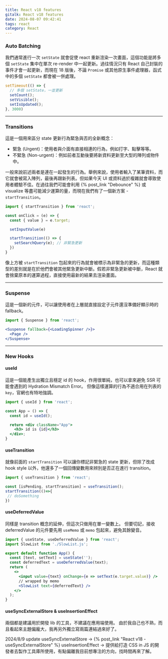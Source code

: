 ```yaml
---
title: React v18 features
gitalk: React v18 features
date: 2024-08-07 09:42:41
tags: react
category: React
---
```


### Auto Batching

我們通常進行一次 `setState` 就會促使 react 重新渲染一次畫面，這個功能是將多個 `setState` 集中在單次 re-render 中一起更新。過往情況只有 React 自己封裝的事件才會一起更新，而現在 18 版後，不論 `Promise` 或其他原生事件處理器，函式中的多個 `setState` 都會被一併處理。

```js
setTimeout(() => {
  // 多個 setState，一並更新
  setCount();
  setVisible();
  setIsUpdated();
}, 3000)

```

---

### Transitions

這是一個用來區分 state 更新行為緊急與否的全新概念：

- 緊急 (Urgent)：使用者與介面有直接相連的行為，例如打字、點擊等等。
- 不緊急 (Non-urgent)：例如前者互動後要將新資料更新至大型的陣列或物件中。

一般來說前述兩者是連在一起發生的行為。舉例來說，使用者輸入了某筆資料，而它就會被寫入陣列，最後再跟新列表。但如果今天 UI 或資料過於複雜就會導致使用者體驗不佳。在過往我們可能會利用 {% post_link "Debounce" %} 或 visualize 等盡可能減少運算的量，而現在我們有了一個新方案 - `startTransition`。

```jsx
import { startTransition } from 'react';

const onClick = (e) => {
  const { value } = e.target;

  setInputValue(e)

  startTransition(() => {
    setSearchQuery(e); // 非緊急更新
  })
}
```

像上方被 `startTransition` 包起來的行為就會被標示為非緊急的更新，而這種類型的差別就是在於他們會被其他緊急更新中斷。假若非緊急更新被中斷，React 就會捨棄原本的運算過程，直接使用最新的結果去渲染畫面。

---

### Suspense

這是一個新的元件，可以讓使用者在上層就直接設定子元件還沒準備好顯示時的 fallback。
```jsx
import { Suspense } from 'react';

<Suspense fallback={<LoadingSpinner />}>
  <Page />
</Suspense>

```

---


### New Hooks
#### useId

這是一個能產生出獨立且穩定 id 的 hook，作用很單純，也可以拿來避免 SSR 可能會遇到的 Hydration Mismatch Error。
但像這樣運算的行為不適合用在列表的 `key`，官網也有特地強調。

```jsx
import { useId } from 'react';

const App = () => {
  const id = useId();

  return <div className="App">
    <h3> id is {id}</h3>
  </div>;
}
```

#### useTransition

就像前面的 `startTransition` 可以讓你標記非緊急的 state 更新，但除了改成 hook style 以外，他還多了一個回傳變數用來辨別是否正在進行 transition。

```jsx
import { useTransition } from 'react';

const [isPending, startTransition] = useTransition();
startTransition(()=>{
 // doSomething
})

```
#### useDeferredValue

同樣是 transition 概念的延伸，但這次只做用在單一變數上。
但要切記，接收 deferredValue 的元件要先用 `useMemo` 或 `memo` 包起來，避免其餘變音。

```jsx
import { useState, useDeferredValue } from 'react';
import SlowList from './SlowList.js';

export default function App() {
  const [text, setText] = useState('');
  const deferredText = useDeferredValue(text);
  return (
    <>
      <input value={text} onChange={e => setText(e.target.value)} />
      // wrapped by memo
      <SlowList text={deferredText} />
    </>
  );
}
```

#### useSyncExternalStore & useInsertionEffect

兩個都是建議用於開發 lib 的工具，不建議在應用端使用。
由於我自己也不熟，而且看起來主題偏龐大，我再另外獨立寫兩篇連結過來好了。

2024/8/9 update
useSyncExternalStore -> {% post_link "React v18 - useSyncExternalStore"  %}
useInsertionEffect -> 提供給打造 CSS in JS 的開發者去製作工具庫所使用，有點偏離我目前想專注的方向，找時間再來了解。




